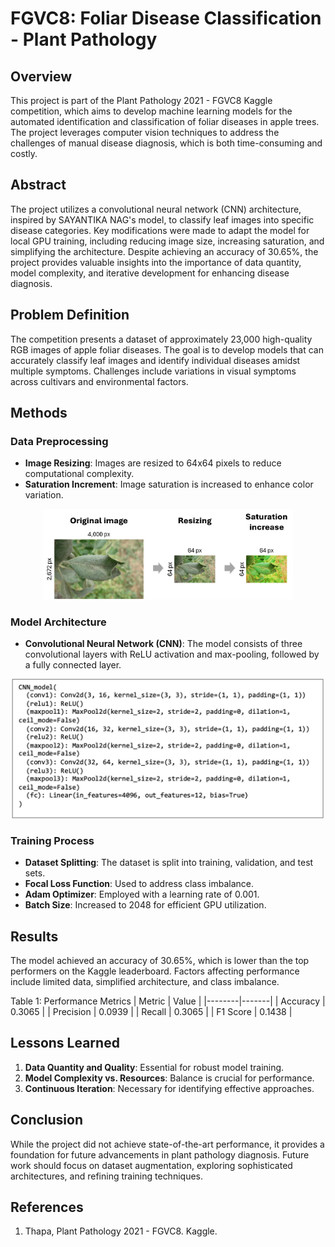 # FGVC8: Foliar Disease Classification - Plant Pathology

## Overview

This project is part of the Plant Pathology 2021 - FGVC8 Kaggle competition, which aims to develop machine learning models for the automated identification and classification of foliar diseases in apple trees. The project leverages computer vision techniques to address the challenges of manual disease diagnosis, which is both time-consuming and costly.

## Abstract

The project utilizes a convolutional neural network (CNN) architecture, inspired by SAYANTIKA NAG's model, to classify leaf images into specific disease categories. Key modifications were made to adapt the model for local GPU training, including reducing image size, increasing saturation, and simplifying the architecture. Despite achieving an accuracy of 30.65%, the project provides valuable insights into the importance of data quantity, model complexity, and iterative development for enhancing disease diagnosis.

## Problem Definition

The competition presents a dataset of approximately 23,000 high-quality RGB images of apple foliar diseases. The goal is to develop models that can accurately classify leaf images and identify individual diseases amidst multiple symptoms. Challenges include variations in visual symptoms across cultivars and environmental factors.

## Methods

### Data Preprocessing

- **Image Resizing**: Images are resized to 64x64 pixels to reduce computational complexity.   
- **Saturation Increment**: Image saturation is increased to enhance color variation.

<div align="center">
<img src="images/saturation.png" alt="Saturation" width="400">
</div>

### Model Architecture

- **Convolutional Neural Network (CNN)**: The model consists of three convolutional layers with ReLU activation and max-pooling, followed by a fully connected layer.

<div align="center">
<img src="images/architecture.png" alt="Model Architecture" width="500">
</div>

### Training Process

- **Dataset Splitting**: The dataset is split into training, validation, and test sets.
- **Focal Loss Function**: Used to address class imbalance.
- **Adam Optimizer**: Employed with a learning rate of 0.001.
- **Batch Size**: Increased to 2048 for efficient GPU utilization.

## Results

The model achieved an accuracy of 30.65%, which is lower than the top performers on the Kaggle leaderboard. Factors affecting performance include limited data, simplified architecture, and class imbalance.


Table 1: Performance Metrics
| Metric | Value |
|--------|-------|
| Accuracy | 0.3065 |
| Precision | 0.0939 |
| Recall | 0.3065 |
| F1 Score | 0.1438 |


## Lessons Learned

1. **Data Quantity and Quality**: Essential for robust model training.
2. **Model Complexity vs. Resources**: Balance is crucial for performance.
3. **Continuous Iteration**: Necessary for identifying effective approaches.

## Conclusion

While the project did not achieve state-of-the-art performance, it provides a foundation for future advancements in plant pathology diagnosis. Future work should focus on dataset augmentation, exploring sophisticated architectures, and refining training techniques.


## References

1. Thapa, Plant Pathology 2021 - FGVC8. Kaggle.